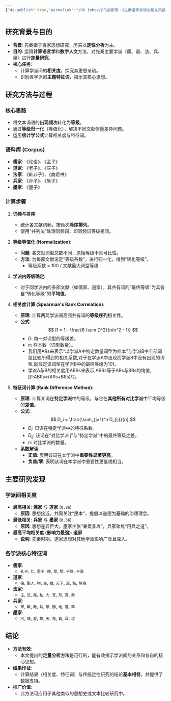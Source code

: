 ```yaml
---
{"dg-publish":true,"permalink":"/00 inbox/@马创新等：《先秦诸家学派的相关系数与特征词研究》/","created":"2025-08-01T19:49:50.635+08:00","updated":"2025-08-01T22:00:34.715+08:00"}
---
```




## 研究背景与目的

-   **背景**: 先秦诸子百家思想研究，历来以**定性分析**为主。
-   **目的**: 运用**计算语言学**和**数字人文**方法，对先秦主要学派（儒、道、法、兵、墨）进行**定量研究**。
-   **核心任务**:
    -   计算学派间的**相关度**，探究其思想亲疏。
    -   识别各学派的**主题特征词**，揭示其核心思想。

## 研究方法与过程

### 核心思路

-   将文本词语的**出现频次**转化为**等级**。
-   通过**等级归一化**（等值化），解决不同文献体量差异问题。
-   运用**统计学公式**计算相关度与特征词。

### 语料库 (Corpus)

-   **儒家**: 《论语》、《孟子》
-   **道家**: 《老子》、《庄子》
-   **法家**: 《韩非子》、《商君书》
-   **兵家**: 《孙子》、《吴子》
-   **墨家**: 《墨子》

### 计算步骤

1.  **词频与排序**:
    -   统计各文献词频，按频次**降序排列**。
    -   使用“并列法”处理同频词，即同频词等级相同。

2.  **等级等值化 (Normalization)**:
    -   **问题**: 各文献词型总数不同，原始等级不具可比性。
    -   **方法**: 为每部文献设定“等级系数”，进行归一化，得到“转化等级”。
        -   等级系数 = 100 / 文献最大词型等级

3.  **学派内等级确定**:
    -   对于同学派内的多部文献（如儒家、道家），其共有词的“最终等级”为其各自“转化等级”的**平均值**。

4.  **相关度计算 (Spearman's Rank Correlation)**:
    -   **原理**: 计算两两学派间高频共有词的**等级序列**相关性。
    -   **公式**:
        $$ R = 1 - \frac{6 \sum D^2}{n(n^2 - 1)} $$
        -   $D$: 每一对词型的等级差。
        -   $n$: 样本数（词型数量）。
        -   我们用ARs来表示“以学派A中特定数量词型为样本”与学派B中全部词型比较所得到的相关系数,对于在学派A中出现而学派B中没有出现的词型,就假定该词型在学派B中的最终等级为101。
        - 学派A与B的相关度用ABRs来表示,ABRs等于ARs与BRs的均值,即:ABRs=(ARs+BRs)/2。

5.  **特征词计算 (Rank Difference Method)**:
    -   **原理**: 计算某词在**特定学派**中的等级，与它在**其他所有对比学派**中平均等级的**差值**。
    -   **公式**:
        $$ D_i = \frac{\sum_{j=1}^n D_{ij}}{n} $$
        -   $D_i$: 词语在特定学派中的特征系数。
        -   $D_{ij}$: 该词在“对比学派 j”与“特定学派”中的最终等级之差。
        -   $n$: 对比学派的数量。
    -   **系数解读**:
        -   **正值**: 表明该词在本学派中**重要性显著更高**。
        -   **负值/零**: 表明该词在本学派中重要性更低或相当。

## 主要研究发现

### 学派间相关度

-   **最高相关**: **儒家** 与 **道家** (`0.86`)
    -   **原因**: 思想接近，共同关注“民本”，提倡以道德为基础的治理理念。
-   **最低相关**: **兵家** 与 **墨家** (`0.36`)
    -   **原因**: 思想差异巨大。墨家主张“兼爱非攻”，兵家聚焦“用兵之道”。
-   **最高平均相关度 (影响力最强)**: **道家**
    -   **说明**: 先秦时期，道家思想对其他学派影响广泛且深入。

### 各学派核心特征词

-   **儒家**:
    -   `孔子`, `仁`, `君子`, `禮`, `學`, `問`, `子路`, `子貢`
-   **道家**:
    -   `德`, `聖人`, `物`, `生`, `始`, `天下`, `道`, `名`, `無為`
-   **法家**:
    -   `主`, `法`, `姦`, `私`, `力`, `官`, `刑`, `賞`, `勢`
-   **兵家**:
    -   `軍`, `戰`, `敵`, `兵`, `擊`, `勝`, `地`, `進`, `卒`
-   **墨家**:
    -   `尺`, `城`, `愛`, `兼`, `天`, `鬼`, `義`, `政`, `攻`

## 结论

-   **方法有效**:
    -   本文提出的**定量分析方法**是可行的，能有效揭示学派间的关系和各自的核心思想。
-   **结果印证**:
    -   计算结果（相关度、特征词）与传统定性研究的结论**基本相符**，并提供了数据支持。
-   **推广价值**:
    -   此方法可应用于其他类似的思想史或文本比较研究中。